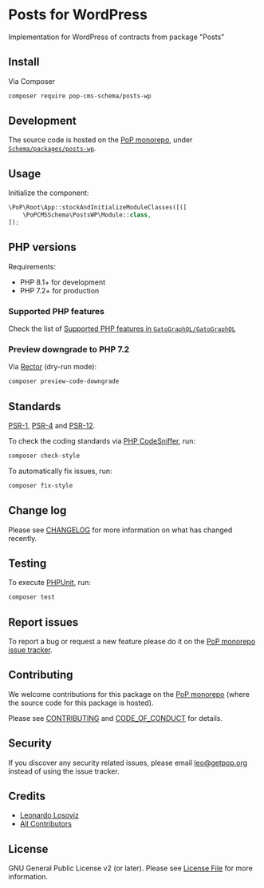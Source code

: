 # Posts for WordPress

<!--
[![Build Status][ico-travis]][link-travis]
[![Quality Score][ico-code-quality]][link-code-quality]
[![Software License][ico-license]](LICENSE.md)
[![Latest Version on Packagist][ico-version]][link-packagist]
[![Coverage Status][ico-scrutinizer]][link-scrutinizer]
[![Total Downloads][ico-downloads]][link-downloads]
-->

Implementation for WordPress of contracts from package "Posts"

## Install

Via Composer

``` bash
composer require pop-cms-schema/posts-wp
```

## Development

The source code is hosted on the [PoP monorepo](https://github.com/GatoGraphQL/GatoGraphQL), under [`Schema/packages/posts-wp`](https://github.com/GatoGraphQL/GatoGraphQL/tree/master/layers/Schema/packages/posts-wp).

## Usage

Initialize the component:

``` php
\PoP\Root\App::stockAndInitializeModuleClasses([([
    \PoPCMSSchema\PostsWP\Module::class,
]);
```

## PHP versions

Requirements:

- PHP 8.1+ for development
- PHP 7.2+ for production

### Supported PHP features

Check the list of [Supported PHP features in `GatoGraphQL/GatoGraphQL`](https://github.com/GatoGraphQL/GatoGraphQL/blob/master/docs/supported-php-features.md)

### Preview downgrade to PHP 7.2

Via [Rector](https://github.com/rectorphp/rector) (dry-run mode):

```bash
composer preview-code-downgrade
```

## Standards

[PSR-1](https://www.php-fig.org/psr/psr-1), [PSR-4](https://www.php-fig.org/psr/psr-4) and [PSR-12](https://www.php-fig.org/psr/psr-12).

To check the coding standards via [PHP CodeSniffer](https://github.com/squizlabs/PHP_CodeSniffer), run:

``` bash
composer check-style
```

To automatically fix issues, run:

``` bash
composer fix-style
```

## Change log

Please see [CHANGELOG](CHANGELOG.md) for more information on what has changed recently.

## Testing

To execute [PHPUnit](https://phpunit.de/), run:

``` bash
composer test
```

## Report issues

To report a bug or request a new feature please do it on the [PoP monorepo issue tracker](https://github.com/GatoGraphQL/GatoGraphQL/issues).

## Contributing

We welcome contributions for this package on the [PoP monorepo](https://github.com/GatoGraphQL/GatoGraphQL) (where the source code for this package is hosted).

Please see [CONTRIBUTING](CONTRIBUTING.md) and [CODE_OF_CONDUCT](CODE_OF_CONDUCT.md) for details.

## Security

If you discover any security related issues, please email leo@getpop.org instead of using the issue tracker.

## Credits

- [Leonardo Losoviz][link-author]
- [All Contributors][link-contributors]

## License

GNU General Public License v2 (or later). Please see [License File](LICENSE.md) for more information.

[ico-version]: https://img.shields.io/packagist/v/pop-cms-schema/posts-wp.svg?style=flat-square
[ico-license]: https://img.shields.io/badge/license-GPLv2-brightgreen.svg?style=flat-square
[ico-travis]: https://img.shields.io/travis/pop-cms-schema/posts-wp/master.svg?style=flat-square
[ico-scrutinizer]: https://img.shields.io/scrutinizer/coverage/g/pop-cms-schema/posts-wp.svg?style=flat-square
[ico-code-quality]: https://img.shields.io/scrutinizer/g/pop-cms-schema/posts-wp.svg?style=flat-square
[ico-downloads]: https://img.shields.io/packagist/dt/pop-cms-schema/posts-wp.svg?style=flat-square

[link-packagist]: https://packagist.org/packages/pop-cms-schema/posts-wp
[link-travis]: https://travis-ci.org/pop-cms-schema/posts-wp
[link-scrutinizer]: https://scrutinizer-ci.com/g/pop-cms-schema/posts-wp/code-structure
[link-code-quality]: https://scrutinizer-ci.com/g/pop-cms-schema/posts-wp
[link-downloads]: https://packagist.org/packages/pop-cms-schema/posts-wp
[link-author]: https://github.com/leoloso
[link-contributors]: ../../../../../../contributors
